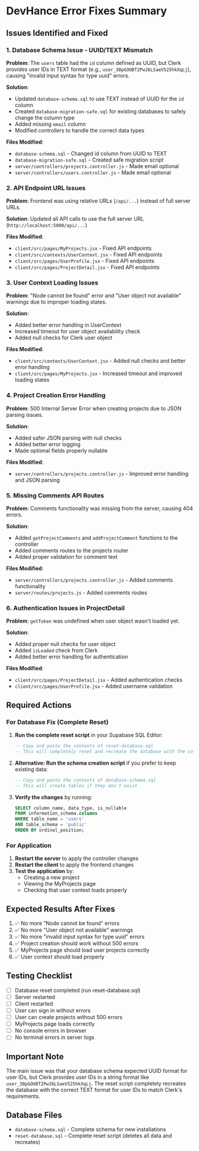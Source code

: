 # DevHance Error Fixes Summary

## Issues Identified and Fixed

### 1. Database Schema Issue - UUID/TEXT Mismatch
**Problem**: The `users` table had the `id` column defined as UUID, but Clerk provides user IDs in TEXT format (e.g., `user_30pGOUBT2PwJ6LSaeV525hkXqLj`), causing "invalid input syntax for type uuid" errors.

**Solution**: 
- Updated `database-schema.sql` to use TEXT instead of UUID for the `id` column
- Created `database-migration-safe.sql` for existing databases to safely change the column type
- Added missing `email` column
- Modified controllers to handle the correct data types

**Files Modified**:
- `database-schema.sql` - Changed id column from UUID to TEXT
- `database-migration-safe.sql` - Created safe migration script
- `server/controllers/projects.controller.js` - Made email optional
- `server/controllers/users.controller.js` - Made email optional

### 2. API Endpoint URL Issues
**Problem**: Frontend was using relative URLs (`/api/...`) instead of full server URLs.

**Solution**: Updated all API calls to use the full server URL (`http://localhost:5000/api/...`)

**Files Modified**:
- `client/src/pages/MyProjects.jsx` - Fixed API endpoints
- `client/src/contexts/UserContext.jsx` - Fixed API endpoints
- `client/src/pages/UserProfile.jsx` - Fixed API endpoints
- `client/src/pages/ProjectDetail.jsx` - Fixed API endpoints

### 3. User Context Loading Issues
**Problem**: "Node cannot be found" error and "User object not available" warnings due to improper loading states.

**Solution**: 
- Added better error handling in UserContext
- Increased timeout for user object availability check
- Added null checks for Clerk user object

**Files Modified**:
- `client/src/contexts/UserContext.jsx` - Added null checks and better error handling
- `client/src/pages/MyProjects.jsx` - Increased timeout and improved loading states

### 4. Project Creation Error Handling
**Problem**: 500 Internal Server Error when creating projects due to JSON parsing issues.

**Solution**: 
- Added safer JSON parsing with null checks
- Added better error logging
- Made optional fields properly nullable

**Files Modified**:
- `server/controllers/projects.controller.js` - Improved error handling and JSON parsing

### 5. Missing Comments API Routes
**Problem**: Comments functionality was missing from the server, causing 404 errors.

**Solution**: 
- Added `getProjectComments` and `addProjectComment` functions to the controller
- Added comments routes to the projects router
- Added proper validation for comment text

**Files Modified**:
- `server/controllers/projects.controller.js` - Added comments functionality
- `server/routes/projects.js` - Added comments routes

### 6. Authentication Issues in ProjectDetail
**Problem**: `getToken` was undefined when user object wasn't loaded yet.

**Solution**: 
- Added proper null checks for user object
- Added `isLoaded` check from Clerk
- Added better error handling for authentication

**Files Modified**:
- `client/src/pages/ProjectDetail.jsx` - Added authentication checks
- `client/src/pages/UserProfile.jsx` - Added username validation

## Required Actions

### For Database Fix (Complete Reset)
1. **Run the complete reset script** in your Supabase SQL Editor:
   ```sql
   -- Copy and paste the contents of reset-database.sql
   -- This will completely reset and recreate the database with the correct schema
   ```

2. **Alternative: Run the schema creation script** if you prefer to keep existing data:
   ```sql
   -- Copy and paste the contents of database-schema.sql
   -- This will create tables if they don't exist
   ```

3. **Verify the changes** by running:
   ```sql
   SELECT column_name, data_type, is_nullable 
   FROM information_schema.columns 
   WHERE table_name = 'users' 
   AND table_schema = 'public'
   ORDER BY ordinal_position;
   ```

### For Application
1. **Restart the server** to apply the controller changes
2. **Restart the client** to apply the frontend changes
3. **Test the application** by:
   - Creating a new project
   - Viewing the MyProjects page
   - Checking that user context loads properly

## Expected Results After Fixes

1. ✅ No more "Node cannot be found" errors
2. ✅ No more "User object not available" warnings
3. ✅ No more "invalid input syntax for type uuid" errors
4. ✅ Project creation should work without 500 errors
5. ✅ MyProjects page should load user projects correctly
6. ✅ User context should load properly

## Testing Checklist

- [ ] Database reset completed (run reset-database.sql)
- [ ] Server restarted
- [ ] Client restarted
- [ ] User can sign in without errors
- [ ] User can create projects without 500 errors
- [ ] MyProjects page loads correctly
- [ ] No console errors in browser
- [ ] No terminal errors in server logs

## Important Note

The main issue was that your database schema expected UUID format for user IDs, but Clerk provides user IDs in a string format like `user_30pGOUBT2PwJ6LSaeV525hkXqLj`. The reset script completely recreates the database with the correct TEXT format for user IDs to match Clerk's requirements.

## Database Files

- `database-schema.sql` - Complete schema for new installations
- `reset-database.sql` - Complete reset script (deletes all data and recreates) 
